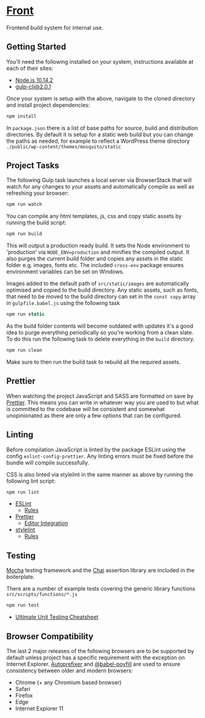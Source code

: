 # [Front](https://front.mosquito.digital)

Frontend build system for internal use.

## Getting Started

You'll need the following installed on your system, instructions available at each of their sites:

* [Node.js 10.14.2](https://nodejs.org/en/)
* [gulp-cli@2.0.1](http://gulpjs.com/)

Once your system is setup with the above, navigate to the cloned directory and install project dependencies:

```javascript
npm install
```

In ```package.json``` there is a list of base paths for source, build and distribution directories. By default it is setup for a static web build but you can change the paths as needed, for example to reflect a WordPress theme directory ```./public/wp-content/themes/mosquito/static```

## Project Tasks

The following Gulp task launches a local server via BrowserStack that will watch for any changes to your assets and automatically compile as well as refreshing your browser:

```javascript
npm run watch
```

You can compile any html templates, js, css and copy static assets by running the build script:

```javascript
npm run build
```

This will output a production ready build. It sets the Node environment to 'production' via ```NODE_ENV=production``` and minifies the compiled output. It also purges the current build folder and copies any assets in the static folder e.g. images, fonts etc. The included ```cross-env``` package ensures environment variables can be set on Windows.

Images added to the default path of ```src/static/images``` are automatically optimised and copied to the build directory. Any static assets, such as fonts, that need to be moved to the build directory can set in the ```const copy``` array in ```gulpfile.babel.js``` using the following task

```javascript
npm run static
```

As the build folder contents will become outdated with updates it's a good idea to purge everything periodically so you're working from a clean slate. To do this run the following task to delete everything in the ```build``` directory.

```javascript
npm run clean
```

Make sure to then run the build task to rebuild all the required assets.

## Prettier

When watching the project JavaScript and SASS are formatted on save by [Prettier](https://prettier.io/). This means you can write in whatever way you are used to but what is committed to the codebase will be consistent and somewhat unopinionated as there are only a few options that can be configured.

## Linting

Before compilation JavaScript is linted by the package ESLint using the config ```eslint-config-prettier```. Any linting errors must be fixed before the bundle will compile successfully.

CSS is also linted via stylelint in the same manner as above by running the following lint script:

```javascript
npm run lint
```

* [ESLint](https://eslint.org/)
  * [Rules](https://eslint.org/docs/rules/)
* [Prettier](https://prettier.io/)
  * [Editor Integration](https://prettier.io/docs/en/editors.html)
* [stylelint](https://stylelint.io/)
  * [Rules](https://stylelint.io/user-guide/rules/)

## Testing

[Mocha](https://mochajs.org/) testing framework and the [Chai](http://chaijs.com/) assertion library are included in the boilerplate.

There are a number of example tests covering the generic library functions ```src/scripts/functions/*.js```

```javascript
npm run test
```

* [Ultimate Unit Testing Cheatsheet](https://gist.github.com/yoavniran/1e3b0162e1545055429e)

## Browser Compatibility

The last 2 major releases of the following browsers are to be supported by default unless project has a specific requirement with the exception on Internet Explorer. [Autoprefixer](https://github.com/postcss/autoprefixer) and [@babel-poyfill](https://babeljs.io/docs/en/babel-polyfill) are used to ensure consistency between older and modern browsers:

* Chrome (+ any Chromium based browser)
* Safari
* Firefox
* Edge
* Internet Explorer 11
